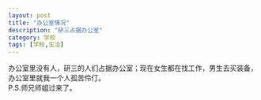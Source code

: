 ```yaml
---
layout: post
title: "办公室情况"
description: "研三占据办公室"
category: 学校
tags: [学校,生活]
---
```


办公室里没有人，研三的人们占据办公室；现在女生都在找工作，男生去买装备，办公室里就我一个人孤苦伶仃。<br/>P.S.师兄师姐过来了。
